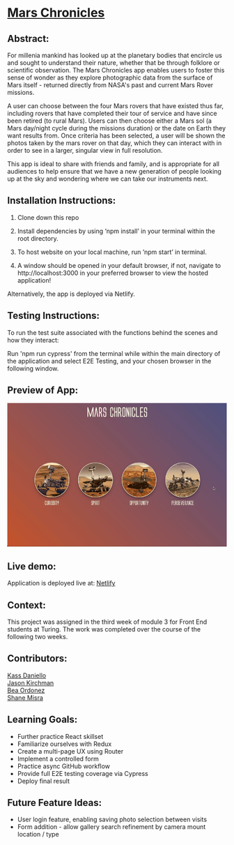 # [Mars Chronicles](https://mars-chronicles.vercel.app/)

## Abstract:

  For millenia mankind has looked up at the planetary bodies that encircle us and sought to understand their nature, whether that be through folklore or scientific observation. The Mars Chronicles app enables users to foster this sense of wonder as they explore photographic data from the surface of Mars itself - returned directly from NASA's past and current Mars Rover missions.

  A user can choose between the four Mars rovers that have existed thus far, including rovers that have completed their tour of service and have since been retired (to rural Mars). Users can then choose either a Mars sol (a Mars day/night cycle during the missions duration) or the date on Earth they want results from. Once criteria has been selected, a user will be shown the photos taken by the mars rover on that day, which they can interact with in order to see in a larger, singular view in full resolution.

  This app is ideal to share with friends and family, and is appropriate for all audiences to help ensure that we have a new generation of people looking up at the sky and wondering where we can take our instruments next.

[//]: <>

## Installation Instructions:
[//]: <>

1. Clone down this repo

1. Install dependencies by using ‘npm install’ in your terminal within the root directory.

1. To host website on your local machine, run ’npm start’ in terminal.

1. A window should be opened in your default browser, if not, navigate to http://localhost:3000 in your preferred browser to view the hosted application!

Alternatively, the app is deployed via Netlify.

## Testing Instructions:
[//]: <>

To run the test suite associated with the functions behind the scenes and how they interact: 

Run 'npm run cypress' from the terminal while within the main directory of the application and select E2E Testing, and your chosen browser in the following window.

## Preview of App:
[//]: <>
![](src/assets/demo.gif)

## Live demo:


Application is deployed live at: [Netlify](https://mars-chronicles.vercel.app/)


## Context:
[//]: <>

This project was assigned in the third week of module 3 for Front End students at Turing. The work was completed over the course of the following two weeks. 

## Contributors:
[//]: <>

[Kass Daniello](https://github.com/Zertroz) \
[Jason Kirchman](https://github.com/kirch1) \
[Bea Ordonez](https://github.com/bea-ordonez) \
[Shane Misra](https://github.com/sdmisra) 

## Learning Goals:
[//]: <>

- Further practice React skillset
- Familiarize ourselves with Redux
- Create a multi-page UX using Router
- Implement a controlled form
- Practice async GitHub workflow
- Provide full E2E testing coverage via Cypress
- Deploy final result

## Future Feature Ideas:
[//]: <>

- User login feature, enabling saving photo selection between visits
- Form addition - allow gallery search refinement by camera mount location / type
